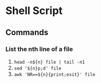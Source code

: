 # Shell Script

## Commands

### List the nth line of a file
1.  `head -n${n} file | tail -n1`
2.  `sed '${n}p;d' file`
3.  `awk 'NR==${n}{print;exit}' file`